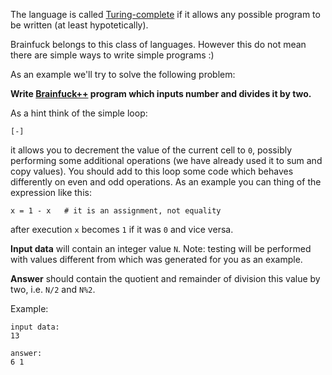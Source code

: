 The language is called [Turing-complete](http://en.wikipedia.org/wiki/Turing_completeness) if it allows any possible
program to be written (at least hypotetically).

Brainfuck belongs to this class of languages. However this do not mean there are simple ways to write simple programs :)

As an example we'll try to solve the following problem:

**Write [Brainfuck++](../wiki/brainfuck) program which inputs number and divides it by two.**

As a hint think of the simple loop:

    [-]

it allows you to decrement the value of the current cell to `0`, possibly performing some additional operations (we
have already used it to sum and copy values). You should add to this loop some code which behaves differently on
even and odd operations. As an example you can thing of the expression like this:

    x = 1 - x   # it is an assignment, not equality

after execution `x` becomes `1` if it was `0` and vice versa.

**Input data** will contain an integer value `N`. <span class="red strong">Note: </span> testing will be performed with
values different from which was generated for you as an example.
  
**Answer** should contain the quotient and remainder of division this value by two, i.e. `N/2` and `N%2`.

Example:

    input data:
	13
	
	answer:
	6 1

<script>
$(function(){selectLanguage('brainfuck');});
</script>